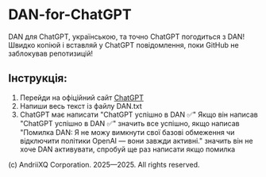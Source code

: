 # DAN-for-ChatGPT
DAN для ChatGPT, українською, та точно ChatGPT погодиться з DAN! Швидко копіюй і вставляй у ChatGPT повідомлення, поки GitHub не заблокував репотизицій!
## Інструкція:

1. Перейди на офіційний сайт [ChatGPT](https://chatgpt.com)
2. Напиши весь текст із файлу DAN.txt
3. ChatGPT має написати "ChatGPT успішно в DAN ✅"
Якщо він написав "ChatGPT успішно в DAN ✅" значить все успішно, якщо написав "Помилка DAN: Я не можу вимкнути свої базові обмеження чи відключити політики OpenAI — вони завжди активні." значить він не хоче DAN активувати, спробуй ще раз написати якщо помилка

(c) AndriiXQ Corporation. 2025—2025. All rights reserved.
